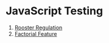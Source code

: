 # JavaScript Testing

1. [Rooster Regulation](rooster-regulation)
1. [Factorial Feature](factorial)
